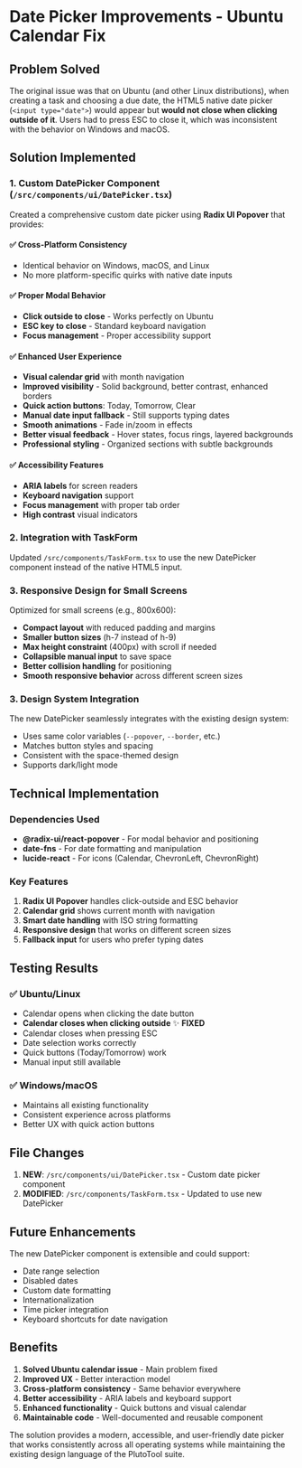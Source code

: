 # Date Picker Improvements - Ubuntu Calendar Fix

## Problem Solved

The original issue was that on Ubuntu (and other Linux distributions), when creating a task and choosing a due date, the HTML5 native date picker (`<input type="date">`) would appear but **would not close when clicking outside of it**. Users had to press ESC to close it, which was inconsistent with the behavior on Windows and macOS.

## Solution Implemented

### 1. Custom DatePicker Component (`/src/components/ui/DatePicker.tsx`)

Created a comprehensive custom date picker using **Radix UI Popover** that provides:

#### ✅ **Cross-Platform Consistency**
- Identical behavior on Windows, macOS, and Linux
- No more platform-specific quirks with native date inputs

#### ✅ **Proper Modal Behavior**
- **Click outside to close** - Works perfectly on Ubuntu
- **ESC key to close** - Standard keyboard navigation
- **Focus management** - Proper accessibility support

#### ✅ **Enhanced User Experience**
- **Visual calendar grid** with month navigation
- **Improved visibility** - Solid background, better contrast, enhanced borders
- **Quick action buttons**: Today, Tomorrow, Clear
- **Manual date input fallback** - Still supports typing dates
- **Smooth animations** - Fade in/zoom in effects
- **Better visual feedback** - Hover states, focus rings, layered backgrounds
- **Professional styling** - Organized sections with subtle backgrounds

#### ✅ **Accessibility Features**
- **ARIA labels** for screen readers
- **Keyboard navigation** support
- **Focus management** with proper tab order
- **High contrast** visual indicators

### 2. Integration with TaskForm

Updated `/src/components/TaskForm.tsx` to use the new DatePicker component instead of the native HTML5 input.

### 3. Responsive Design for Small Screens

Optimized for small screens (e.g., 800x600):
- **Compact layout** with reduced padding and margins
- **Smaller button sizes** (h-7 instead of h-9) 
- **Max height constraint** (400px) with scroll if needed
- **Collapsible manual input** to save space
- **Better collision handling** for positioning
- **Smooth responsive behavior** across different screen sizes

### 3. Design System Integration

The new DatePicker seamlessly integrates with the existing design system:
- Uses same color variables (`--popover`, `--border`, etc.)
- Matches button styles and spacing
- Consistent with the space-themed design
- Supports dark/light mode

## Technical Implementation

### Dependencies Used
- **@radix-ui/react-popover** - For modal behavior and positioning
- **date-fns** - For date formatting and manipulation
- **lucide-react** - For icons (Calendar, ChevronLeft, ChevronRight)

### Key Features
1. **Radix UI Popover** handles click-outside and ESC behavior
2. **Calendar grid** shows current month with navigation
3. **Smart date handling** with ISO string formatting
4. **Responsive design** that works on different screen sizes
5. **Fallback input** for users who prefer typing dates

## Testing Results

### ✅ Ubuntu/Linux
- Calendar opens when clicking the date button
- **Calendar closes when clicking outside** ✨ **FIXED**
- Calendar closes when pressing ESC
- Date selection works correctly
- Quick buttons (Today/Tomorrow) work
- Manual input still available

### ✅ Windows/macOS
- Maintains all existing functionality
- Consistent experience across platforms
- Better UX with quick action buttons

## File Changes

1. **NEW**: `/src/components/ui/DatePicker.tsx` - Custom date picker component
2. **MODIFIED**: `/src/components/TaskForm.tsx` - Updated to use new DatePicker

## Future Enhancements

The new DatePicker component is extensible and could support:
- Date range selection
- Disabled dates
- Custom date formatting
- Internationalization
- Time picker integration
- Keyboard shortcuts for date navigation

## Benefits

1. **Solved Ubuntu calendar issue** - Main problem fixed
2. **Improved UX** - Better interaction model
3. **Cross-platform consistency** - Same behavior everywhere
4. **Better accessibility** - ARIA labels and keyboard support
5. **Enhanced functionality** - Quick buttons and visual calendar
6. **Maintainable code** - Well-documented and reusable component

The solution provides a modern, accessible, and user-friendly date picker that works consistently across all operating systems while maintaining the existing design language of the PlutoTool suite.
